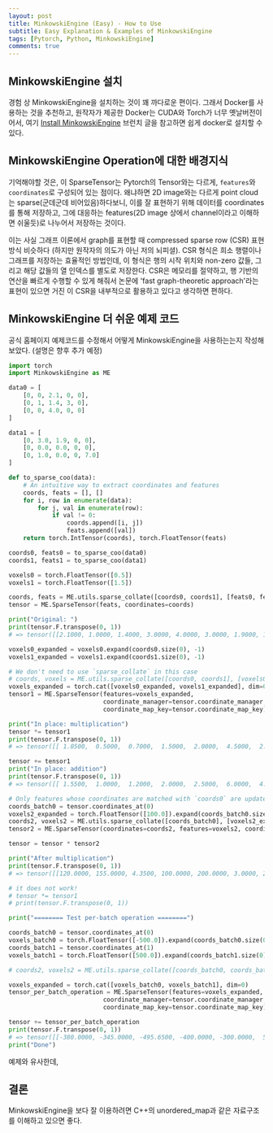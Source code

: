 ```yaml
---
layout: post
title: MinkowskiEngine (Easy) - How to Use
subtitle: Easy Explanation & Examples of MinkowskiEngine
tags: [Pytorch, Python, MinkowskiEngine]
comments: true
---
```


## MinkowskiEngine 설치

경험 상 MinkowskiEngine을 설치하는 것이 꽤 까다로운 편이다.
그래서 Docker를 사용하는 것을 추천하고, 원작자가 제공한 Docker는 CUDA와 Torch가 너무 옛날버전이어서,
여기 [Install MinkowskiEngine](https://brunch.co.kr/@leadbreak/18) 브런치 글을 참고하면 쉽게 docker로 설치할 수 있다.

## MinkowskiEngine Operation에 대한 배경지식

기억해야할 것은, 이 SparseTensor는 Pytorch의 Tensor와는 다르게, `features`와 `coordinates`로 구성되어 있는 점이다.
왜냐하면 2D image와는 다르게 point cloud는 sparse(군데군데 비어있음)하다보니, 이를 잘 표현하기 위해 데이터를 coordinates를 통해 저장하고,
그에 대응하는 features(2D image 상에서 channel이라고 이해하면 쉬울듯)로 나누어서 저장하는 것이다.

이는 사실 그래프 이론에서 graph를 표현할 때 compressed sparse row (CSR) 표현방식 비슷하다 (하지만 원작자의 의도가 아닌 저의 뇌피셜).
CSR 형식은 희소 행렬이나 그래프를 저장하는 효율적인 방법인데, 
이 형식은 행의 시작 위치와 non-zero 값들, 그리고 해당 값들의 열 인덱스를 별도로 저장한다. 
CSR은 메모리를 절약하고, 행 기반의 연산을 빠르게 수행할 수 있게 해줘서 논문에 'fast graph-theoretic approach'라는 표현이 있으면 거진 이 CSR을 내부적으로 활용하고 있다고 생각하면 편하다.



## MinkowskiEngine 더 쉬운 예제 코드

공식 홈페이지 예제코드를 수정해서 어떻게 MinkowskiEngine을 사용하는는지 작성해보았다.
(설명은 향후 추가 예정)

```python
import torch
import MinkowskiEngine as ME

data0 = [
    [0, 0, 2.1, 0, 0],
    [0, 1, 1.4, 3, 0],
    [0, 0, 4.0, 0, 0]
]

data1 = [
    [0, 3.0, 1.9, 0, 0],
    [0, 0.0, 0.0, 0, 0],
    [0, 1.0, 0.0, 0, 7.0]
]

def to_sparse_coo(data):
    # An intuitive way to extract coordinates and features
    coords, feats = [], []
    for i, row in enumerate(data):
        for j, val in enumerate(row):
            if val != 0:
                coords.append([i, j])
                feats.append([val])
    return torch.IntTensor(coords), torch.FloatTensor(feats)

coords0, feats0 = to_sparse_coo(data0)
coords1, feats1 = to_sparse_coo(data1)

voxels0 = torch.FloatTensor([0.5])
voxels1 = torch.FloatTensor([1.5])

coords, feats = ME.utils.sparse_collate([coords0, coords1], [feats0, feats1])
tensor = ME.SparseTensor(feats, coordinates=coords)

print("Original: ")
print(tensor.F.transpose(0, 1))
# => tensor([[2.1000, 1.0000, 1.4000, 3.0000, 4.0000, 3.0000, 1.9000, 1.0000, 7.0000]])

voxels0_expanded = voxels0.expand(coords0.size(0), -1)
voxels1_expanded = voxels1.expand(coords1.size(0), -1)

# We don't need to use `sparse_collate` in this case
# coords, voxels = ME.utils.sparse_collate([coords0, coords1], [voxels0_expanded, voxels1_expanded])
voxels_expanded = torch.cat([voxels0_expanded, voxels1_expanded], dim=0)
tensor1 = ME.SparseTensor(features=voxels_expanded,
                          coordinate_manager=tensor.coordinate_manager,
                          coordinate_map_key=tensor.coordinate_map_key)

print("In place: multiplication")
tensor *= tensor1
print(tensor.F.transpose(0, 1))
# => tensor([[ 1.0500,  0.5000,  0.7000,  1.5000,  2.0000,  4.5000,  2.8500,  1.5000, 10.5000]])

tensor += tensor1
print("In place: addition")
print(tensor.F.transpose(0, 1))
# => tensor([[ 1.5500,  1.0000,  1.2000,  2.0000,  2.5000,  6.0000,  4.3500,  3.0000, 12.0000]])

# Only features whose coordinates are matched with `coords0` are updated
coords_batch0 = tensor.coordinates_at(0)
voxels2_expanded = torch.FloatTensor([100.0]).expand(coords_batch0.size(0), -1)
coords2, voxels2 = ME.utils.sparse_collate([coords_batch0], [voxels2_expanded])
tensor2 = ME.SparseTensor(coordinates=coords2, features=voxels2, coordinate_manager=tensor.coordinate_manager)

tensor = tensor * tensor2

print("After multiplication")
print(tensor.F.transpose(0, 1))
# => tensor([[120.0000, 155.0000, 4.3500, 100.0000, 200.0000, 3.0000, 250.0000, 12.0000, 6.0000]])

# it does not work!
# tensor *= tensor1
# print(tensor.F.transpose(0, 1))

print("======== Test per-batch operation ========")

coords_batch0 = tensor.coordinates_at(0)
voxels_batch0 = torch.FloatTensor([-500.0]).expand(coords_batch0.size(0), -1)
coords_batch1 = tensor.coordinates_at(1)
voxels_batch1 = torch.FloatTensor([500.0]).expand(coords_batch1.size(0), -1)

# coords2, voxels2 = ME.utils.sparse_collate([coords_batch0, coords_batch1], [voxels_batch0, voxels_batch1])

voxels_expanded = torch.cat([voxels_batch0, voxels_batch1], dim=0)
tensor_per_batch_operation = ME.SparseTensor(features=voxels_expanded,
                          coordinate_manager=tensor.coordinate_manager,
                          coordinate_map_key=tensor.coordinate_map_key)

tensor += tensor_per_batch_operation
print(tensor.F.transpose(0, 1))
# => tensor([[-380.0000, -345.0000, -495.6500, -400.0000, -300.0000,  503.0000, 750.0000,  512.0000,  506.0000]])
print("Done")
```

예제와 유사한데, 

## 결론

MinkowskiEngine을 보다 잘 이용하려면 C++의 unordered_map과 같은 자료구조를 이해하고 있으면 좋다.

